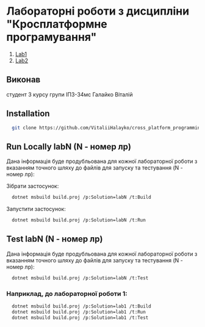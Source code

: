 # Лабораторні роботи з дисципліни "Кросплатформне програмування"

1. [Lab1](https://github.com/VitaliiHalayko/cross_platform_programming/tree/master/lab1)
2. [Lab2](https://github.com/VitaliiHalayko/cross_platform_programming/tree/master/lab2)

## Виконав

студент 3 курсу групи ІПЗ-34мс Галайко Віталій

## Installation

```bash
  git clone https://github.com/VitaliiHalayko/cross_platform_programming
```

## Run Locally labN (N - номер лр)

Дана інформація буде продубльована для кожної лабораторної роботи з вказанням точного шляху до файлів для запуску та тестування (N - номер лр):

Зібрати застосунок:

```bash
  dotnet msbuild build.proj /p:Solution=labN /t:Build
```

Запустити застосунок:

```bash
  dotnet msbuild build.proj /p:Solution=labN /t:Run
```

## Test labN (N - номер лр)

Дана інформація буде продубльована для кожної лабораторної роботи з вказанням точного шляху до файлів для запуску та тестування (N - номер лр):

```bash
  dotnet msbuild build.proj /p:Solution=labN /t:Test
```

### Наприклад, до лабораторної роботи 1:

```bash
  dotnet msbuild build.proj /p:Solution=lab1 /t:Build
  dotnet msbuild build.proj /p:Solution=lab1 /t:Run
  dotnet msbuild build.proj /p:Solution=lab1 /t:Test
```

